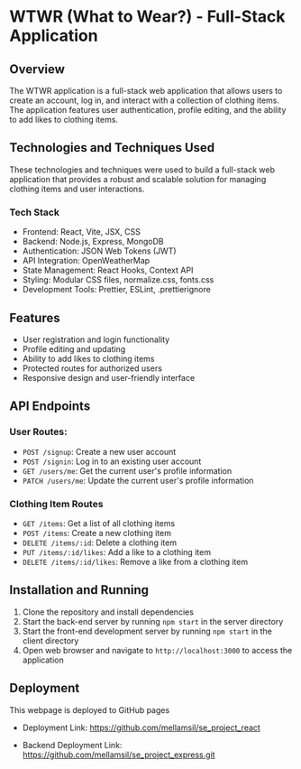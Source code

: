 # WTWR (What to Wear?) - Full-Stack Application

## Overview

The WTWR application is a full-stack web application that allows users to create an account, log in, and interact with a collection of clothing items. The application features user authentication, profile editing, and the ability to add likes to clothing items.

## Technologies and Techniques Used

These technologies and techniques were used to build a full-stack web application that provides a robust and scalable solution for managing clothing items and user interactions.

### Tech Stack

- Frontend: React, Vite, JSX, CSS
- Backend: Node.js, Express, MongoDB
- Authentication: JSON Web Tokens (JWT)
- API Integration: OpenWeatherMap
- State Management: React Hooks, Context API
- Styling: Modular CSS files, normalize.css, fonts.css
- Development Tools: Prettier, ESLint, .prettierignore

## Features

- User registration and login functionality
- Profile editing and updating
- Ability to add likes to clothing items
- Protected routes for authorized users
- Responsive design and user-friendly interface

## API Endpoints

### User Routes:

- `POST /signup`: Create a new user account
- `POST /signin`: Log in to an existing user account
- `GET /users/me`: Get the current user's profile information
- `PATCH /users/me`: Update the current user's profile information

### Clothing Item Routes

- `GET /items`: Get a list of all clothing items
- `POST /items`: Create a new clothing item
- `DELETE /items/:id`: Delete a clothing item
- `PUT /items/:id/likes`: Add a like to a clothing item
- `DELETE /items/:id/likes`: Remove a like from a clothing item

## Installation and Running

1. Clone the repository and install dependencies
2. Start the back-end server by running `npm start` in the server directory
3. Start the front-end development server by running `npm start` in the client directory
4. Open web browser and navigate to `http://localhost:3000` to access the application

## Deployment

This webpage is deployed to GitHub pages

- Deployment Link: https://github.com/mellamsil/se_project_react

- Backend Deployment Link: https://github.com/mellamsil/se_project_express.git
